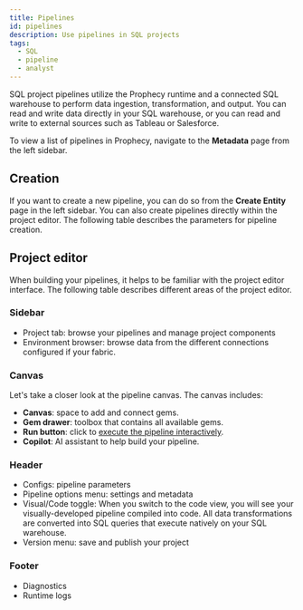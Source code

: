```yaml
---
title: Pipelines
id: pipelines
description: Use pipelines in SQL projects
tags:
  - SQL
  - pipeline
  - analyst
---
```


SQL project pipelines utilize the Prophecy runtime and a connected SQL warehouse to perform data ingestion, transformation, and output. You can read and write data directly in your SQL warehouse, or you can read and write to external sources such as Tableau or Salesforce.

To view a list of pipelines in Prophecy, navigate to the **Metadata** page from the left sidebar.

## Creation

If you want to create a new pipeline, you can do so from the **Create Entity** page in the left sidebar. You can also create pipelines directly within the project editor. The following table describes the parameters for pipeline creation.

## Project editor

When building your pipelines, it helps to be familiar with the project editor interface. The following table describes different areas of the project editor.

### Sidebar

- Project tab: browse your pipelines and manage project components
- Environment browser: browse data from the different connections configured if your fabric.

### Canvas

Let's take a closer look at the pipeline canvas. The canvas includes:

- **Canvas**: space to add and connect gems.
- **Gem drawer**: toolbox that contains all available gems.
- **Run button**: click to [execute the pipeline interactively](/analysts/development/pipelines/execution/#interactive-execution).
- **Copilot**: AI assistant to help build your pipeline.

### Header

- Configs: pipeline parameters
- Pipeline options menu: settings and metadata
- Visual/Code toggle: When you switch to the code view, you will see your visually-developed pipeline compiled into code. All data transformations are converted into SQL queries that execute natively on your SQL warehouse.
- Version menu: save and publish your project

### Footer

- Diagnostics
- Runtime logs
